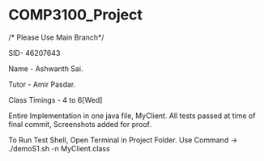 # COMP3100_Project
/* Please Use Main Branch*/

SID- 46207643

Name - Ashwanth Sai.

Tutor - Amir Pasdar.

Class Timings - 4 to 6[Wed]




Entire Implementation in one java file, MyClient.
All tests passed at time of final commit, Screenshots added for proof.

To Run Test Shell, Open Terminal in Project Folder.
Use Command -> ./demoS1.sh -n  MyClient.class

